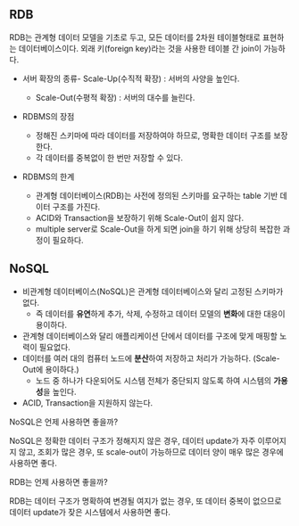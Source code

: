## RDB

RDB는 관계형 데이터 모델을 기초로 두고, 모든 데이터를 2차원 테이블형태로 표현하는 데이터베이스이다. 외래 키(foreign key)라는 것을 사용한 테이블 간 join이 가능하다.

- 서버 확장의 종류- Scale-Up(수직적 확장) : 서버의 사양을 높인다.
  - Scale-Out(수평적 확장) : 서버의 대수를 늘린다.

- RDBMS의 장점
  - 정해진 스키마에 따라 데이터를 저장하여야 하므로, 명확한 데이터 구조를 보장한다.
  - 각 데이터를 중복없이 한 번만 저장할 수 있다.
 
- RDBMS의 한계
  - 관계형 데이터베이스(RDB)는 사전에 정의된 스키마를 요구하는 table 기반 데이터 구조를 가진다. 
  - ACID와 Transaction을 보장하기 위해 Scale-Out이 쉽지 않다.
  - multiple server로 Scale-Out을 하게 되면 join을 하기 위해 상당히 복잡한 과정이 필요하다.

## NoSQL

- 비관계형 데이터베이스(NoSQL)은 관계형 데이터베이스와 달리 고정된 스키마가 없다.
  - 즉 데이터를 **유연**하게 추가, 삭제, 수정하고 데이터 모델의 **변화**에 대한 대응이 용이하다.
- 관계형 데이터베이스와 달리 애플리케이션 단에서 데이터를 구조에 맞게 매핑할 노력이 필요없다.
- 데이터를 여러 대의 컴퓨터 노드에 **분산**하여 저장하고 처리가 가능하다. (Scale-Out에 용이하다.)
  - 노드 중 하나가 다운되어도 시스템 전체가 중단되지 않도록 하여 시스템의 **가용성**을 높인다.
- ACID, Transaction을 지원하지 않는다.


NoSQL은 언제 사용하면 좋을까?

NoSQL은 정확한 데이터 구조가 정해지지 않은 경우, 데이터 update가 자주 이루어지지 않고, 조회가 많은 경우, 또 scale-out이 가능하므로 데이터 양이 매우 많은 경우에 사용하면 좋다.


RDB는 언제 사용하면 좋을까?

RDB는 데이터 구조가 명확하여 변경될 여지가 없는 경우, 또 데이터 중복이 없으므로 데이터 update가 잦은 시스템에서 사용하면 좋다.

